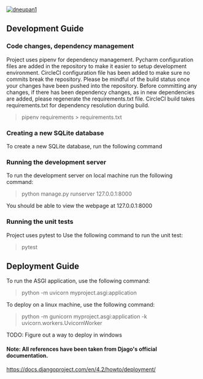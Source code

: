 [![dneupan1](https://circleci.com/gh/dneupan1/django_test.svg?style=svg)](https://app.circleci.com/pipelines/github/dneupan1/django_test)
## Development Guide
### Code changes, dependency management
Project uses pipenv for dependency management. Pycharm configuration files are added in the repository to make it easier
to setup development environment.
CircleCI configuration file has been added to make sure no commits break the repository. Please be mindful of the
build status once your changes have been pushed into the repository.
Before committing any changes, if there has been dependency changes, as in new dependencies are added, please regenerate
the requirements.txt file. CircleCI build takes requirements.txt for dependency resolution during build.
> pipenv requirements > requirements.txt

### Creating a new SQLite database
To create a new SQLite database, run the following command

### Running the development server
To run the development server on local machine run the following command:
> python manage.py runserver  127.0.0.1:8000

You should be able to view the webpage at 127.0.0.1:8000

### Running the unit tests
Project uses pytest to Use the following command to run the unit test:
>pytest

 

## Deployment Guide
To run the ASGI application, use the following command:
>python -m uvicorn myproject.asgi:application

To deploy on a linux machine, use the following command:
>python -m gunicorn myproject.asgi:application -k uvicorn.workers.UvicornWorker

TODO: Figure out a way to deploy in windows


#### Note: All references have been taken from Djago's official documentation.
https://docs.djangoproject.com/en/4.2/howto/deployment/


